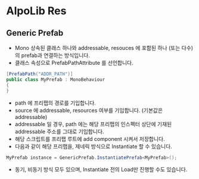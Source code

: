 # AlpoLib Res

## Generic Prefab
- Mono 상속된 클래스 하나와 addressable, resouces 에 포함된 하나 (또는 다수)의 prefab과 연결하는 방식입니다.
- 클래스 속성으로 PrefabPathAttribute 를 선언합니다.
```cs
[PrefabPath("ADDR_PATH")]
public class MyPrefab : MonoBehaviour
{
}
```
- path 에 프리팹의 경로를 기입합니다.
- source 에 addressable, resources 여부를 기입합니다. (기본값은 addressable)
- addressable 일 경우, path 에는 해당 프리팹의 인스펙터 상단에 기재된 addressable 주소를 그대로 기입합니다.
- 해당 스크립트를 프리팹 루트에 add component 시켜서 저장합니다.
- 다음과 같이 해당 프리팹을, 제네릭 방식으로 Instantiate 할 수 있습니다.
```cs
MyPrefab instance = GenericPrefab.InstantiatePrefab<MyPrefab>();
```
- 동기, 비동기 방식 모두 있으며, Instantiate 전의 Load만 진행할 수도 있습니다.
